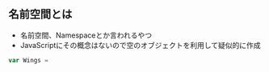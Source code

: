 ## 名前空間とは
- 名前空間、Namespaceとか言われるやつ
- JavaScriptにその概念はないので空のオブジェクトを利用して疑似的に作成

```javascript
var Wings = 
```
